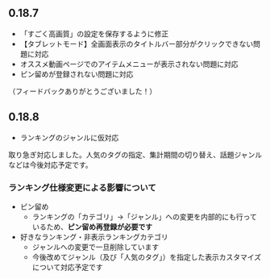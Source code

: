 ﻿## 0.18.7

* 「すごく高画質」の設定を保存するように修正
* 【タブレットモード】全画面表示のタイトルバー部分がクリックできない問題に対応
* オススメ動画ページでのアイテムメニューが表示されない問題に対応
* ピン留めが登録されない問題に対応

（フィードバックありがとうございました！）


## 0.18.8

* ランキングのジャンルに仮対応

取り急ぎ対応しました。人気のタグの指定、集計期間の切り替え、話題ジャンルなどは今後対応予定です。

### ランキング仕様変更による影響について

* ピン留め
  * ランキングの「カテゴリ」→「ジャンル」への変更を内部的にも行っているため、**ピン留め再登録が必要です**
* 好きなランキング・非表示ランキングカテゴリ
  * ジャンルへの変更で一旦削除しています
  * 今後改めてジャンル（及び「人気のタグ」）を指定した表示カスタマイズについて対応予定です



